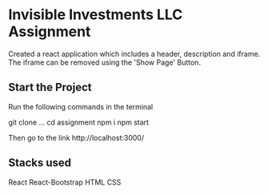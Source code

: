 # Invisible Investments LLC Assignment

Created a react application which includes a header, description and iframe.
The iframe can be removed using the 'Show Page' Button.

## Start the Project

Run the following commands in the terminal

git clone ...
cd assignment
npm i
npm start

Then go to the link http://localhost:3000/

## Stacks used

React
React-Bootstrap
HTML
CSS
